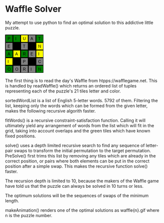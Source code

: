 # Waffle Solver
My attempt to use python to find an optimal solution to this addictive little puzzle.

![example](https://github.com/nyberry/waffle/blob/main/waffle1039.gif)


The first thing is to read the day's Waffle from htpps://wafflegame.net. This is handled by readWaffle() which returns an ordered list of tuples representing each of the puzzle's 21 tiles letter and color.

sortedWordList is a list of English 5-letter words. 5792 of them. Filtering the list, keeping only the words which can be formed from the given letter, makes the following recursive algorith faster.

fitWords() is a recursive constraint-satisfaction function. Calling it will ultimately yield any arrangement of words from the list which will fit in the grid, taking into account overlaps and the green tiles which have known fixed positions.

solve() uses a depth limited recursive search to find any sequence of letter-pair swaps to transform the initial permutation to the target permutation. PreSolve() first trims this list by removing any tiles which are already in the correct position, or pairs where both elements can be put in the correct position after a simple swap. This makes the recursive function solve() faster.

The recursion depth is limited to 10, because the makers of the Waffle game have told us that the puzzle can always be solved in 10 turns or less.

The optimum solutions will be the sequences of swaps of the minimum length.

makeAnimation() renders one of the optimal solutions as waffle{n}.gif where n is the puzzle number.
